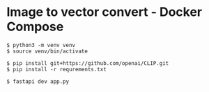 # Image to vector convert - Docker Compose

```shell
$ python3 -m venv venv
$ source venv/bin/activate

$ pip install git+https://github.com/openai/CLIP.git
$ pip install -r requrements.txt

$ fastapi dev app.py
```

